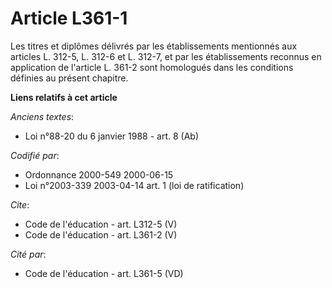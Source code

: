 # Article L361-1

Les titres et diplômes délivrés par les établissements mentionnés aux articles L. 312-5, L. 312-6 et L. 312-7, et par les
établissements reconnus en application de l'article L. 361-2 sont homologués dans les conditions définies au présent
chapitre.

**Liens relatifs à cet article**

_Anciens textes_:

  - Loi n°88-20 du 6 janvier 1988 - art. 8 (Ab)

_Codifié par_:

  - Ordonnance 2000-549 2000-06-15
  - Loi n°2003-339 2003-04-14 art. 1 (loi de ratification)

_Cite_:

  - Code de l'éducation - art. L312-5 (V)
  - Code de l'éducation - art. L361-2 (V)

_Cité par_:

  - Code de l'éducation - art. L361-5 (VD)
